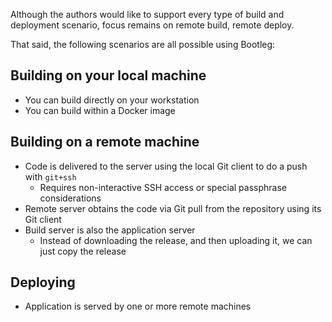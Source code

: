 Although the authors would like to support every type of build and deployment scenario, focus remains on remote build, remote deploy.

That said, the following scenarios are all possible using Bootleg:

## Building on your local machine

- You can build directly on your workstation
- You can build within a Docker image

## Building on a remote machine

- Code is delivered to the server using the local Git client to do a push with `git+ssh`
    - Requires non-interactive SSH access or special passphrase considerations
- Remote server obtains the code via Git pull from the repository using its Git client
- Build server is also the application server
    - Instead of downloading the release, and then uploading it, we can just copy the release

## Deploying

- Application is served by one or more remote machines
